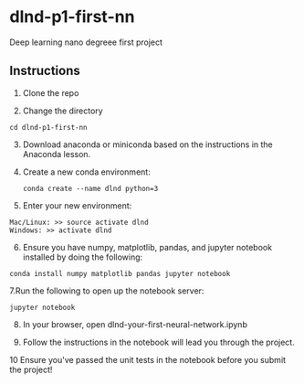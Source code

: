 # dlnd-p1-first-nn
Deep learning nano degreee first project


## Instructions
1. Clone the repo

2. Change the directory 
```
cd dlnd-p1-first-nn
```
3. Download anaconda or miniconda based on the instructions in the Anaconda lesson.

4. Create a new conda environment:
    ```
    conda create --name dlnd python=3
    ```
5. Enter your new environment:
```
Mac/Linux: >> source activate dlnd
Windows: >> activate dlnd
```
6. Ensure you have numpy, matplotlib, pandas, and jupyter notebook installed by doing the following:
```
conda install numpy matplotlib pandas jupyter notebook
```

7.Run the following to open up the notebook server:
```
jupyter notebook
```
8. In your browser, open dlnd-your-first-neural-network.ipynb

9. Follow the instructions in the notebook will lead you through the project.

10 Ensure you've passed the unit tests in the notebook before you submit the project!
